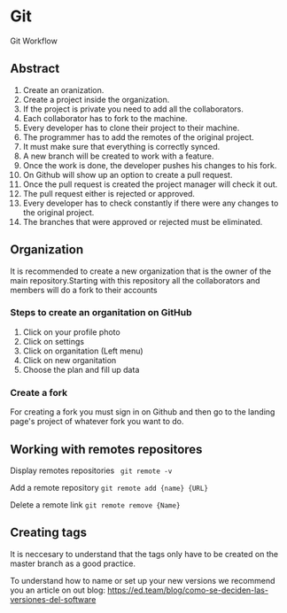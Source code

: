 # Git

Git Workflow 

## Abstract

1. Create an oranization.
2. Create a project inside the organization.
3. If the project is private you need to add all the collaborators.
4. Each collaborator has to fork to the machine.
5. Every developer has to clone their project to their machine.
6. The programmer has to add the remotes of the original project.
7. It must make sure that everything is correctly synced.
8. A new branch will be created to work with a feature.
9. Once the work is done, the developer pushes his changes to his fork.
10. On Github will show up an option to create a pull request.
11. Once the pull request is created the project manager will check it out.
12. The pull request either is rejected or approved.
13. Every developer has to check constantly if there were any changes to the original project.
14. The branches that were approved or rejected must be eliminated.

## Organization

It is recommended to create a new organization that is the owner of the main repository.Starting with this repository all the collaborators and members will do a fork to their accounts

### Steps to create an organitation on GitHub

1. Click on your profile photo
2. Click on settings
3. Click on organitation (Left menu)
4. Click on new organitation
3. Choose the plan and fill up data

### Create a fork

For creating a fork you must sign in on Github and then go to the landing page's project of whatever fork you want to do. 

## Working with remotes repositores

Display remotes repositories
` git remote -v`

Add a remote repository
`git remote add {name} {URL}`

Delete a remote link
`git remote remove {Name}`

## Creating tags

It is neccesary to understand that the tags only have to be created on the master branch as a good practice.

To understand how to name or set up your new versions we recommend you an article on out blog: https://ed.team/blog/como-se-deciden-las-versiones-del-software